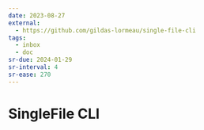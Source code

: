 ```yaml
---
date: 2023-08-27
external:
  - https://github.com/gildas-lormeau/single-file-cli
tags:
  - inbox
  - doc
sr-due: 2024-01-29
sr-interval: 4
sr-ease: 270
---
```

# SingleFile CLI


